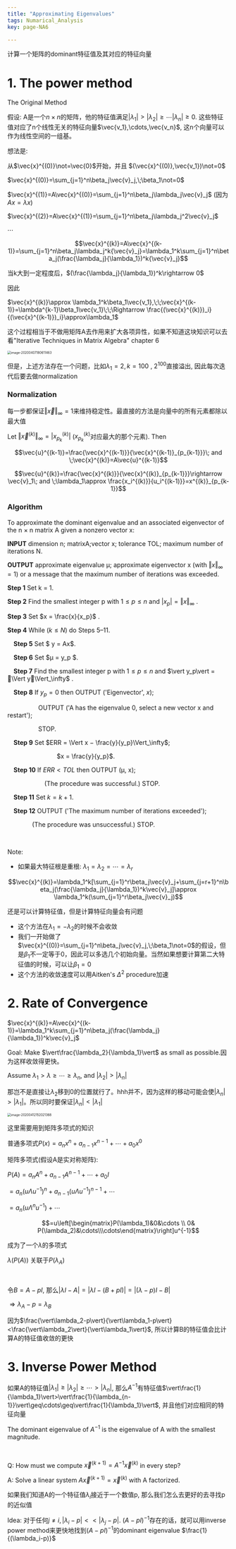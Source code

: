 ```yaml
---
title: "Approximating Eigenvalues"
tags: Numarical_Analysis
key: page-NA6

---
```


<!--more-->

计算一个矩阵的dominant特征值及其对应的特征向量

# 1. The power method

The Original Method

假设: A是一个$n\times n$的矩阵，他的特征值满足$\vert\lambda_1\vert>\vert\lambda_2\vert\geq \cdots\vert\lambda_n\vert\geq 0$. 这些特征值对应了n个线性无关的特征向量$\vec{v_1},\cdots,\vec{v_n}$, 这n个向量可以作为线性空间的一组基。

想法是:

从$\vec{x}^{(0)}\not=\vec{0}$开始，并且 $(\vec{x}^{(0)},\vec{v_1})\not=0$

$\vec{x}^{(0)}=\sum_{j=1}^n\beta_j\vec{v}_j,\;\beta_1\not=0$

$\vec{x}^{(1)}=A\vec{x}^{(0)}=\sum_{j=1}^n\beta_j\lambda_j\vec{v}_j$ (因为$Ax=\lambda x$)

$\vec{x}^{(2)}=A\vec{x}^{(1)}=\sum_{j=1}^n\beta_j\lambda_j^2\vec{v}_j$

$\cdots$

$$\vec{x}^{(k)}=A\vec{x}^{(k-1)}=\sum_{j=1}^n\beta_j\lambda_j^k{\vec{v}_j}=\lambda_1^k\sum_{j=1}^n\beta_j(\frac{\lambda_j}{\lambda_1})^k{\vec{v}_j}$$

当k大到一定程度后，$(\frac{\lambda_j}{\lambda_1})^k\rightarrow 0$

因此

$\vec{x}^{(k)}\approx \lambda_1^k\beta_1\vec{v_1},\;\;\vec{x}^{(k-1)}=\lambda^{k-1}\beta_1\vec{v_1}\;\;\Rightarrow \frac{(\vec{x}^{(k)})_i}{(\vec{x}^{(k-1)})_i}\approx\lambda_1$

这个过程相当于不做用矩阵A去作用来扩大各项异性，如果不知道这块知识可以去看"Iterative Techniques in Matrix Algebra" chapter 6

<img src="../../../assets/images/image-20200407180611463.png" alt="image-20200407180611463" style="zoom:50%;" />

<br>

但是，上述方法存在一个问题，比如$\lambda_1=2,k=100$ , $2^{100}$直接溢出, 因此每次迭代后要去做normalization

### Normalization

每一步都保证$\Vert \vec{x}\Vert_\infty=1$来维持稳定性。最直接的方法是向量中的所有元素都除以最大值

Let $\Vert\vec{x}^{(k)}\Vert_\infty=\vert x_{p_k}^{(k)}\vert$  ($x_{p_k}^{(k)}$对应最大的那个元素). Then

$$\vec{u}^{(k-1)}=\frac{\vec{x}^{(k-1)}}{\vec{x}^{(k-1)}_{p_{k-1}}}\;   and  \;\vec{x}^{(k)}=A\vec{u}^{(k-1)}$$

$$\vec{u}^{(k)}=\frac{\vec{x}^{(k)}}{\vec{x}^{(k)}_{p_{k-1}}}\rightarrow \vec{v}_1\;   and \;\lambda_1\approx \frac{x_i^{(k)}}{u_i^{(k-1)}}=x^{(k)}_{p_{k-1}}$$



### Algorithm

To approximate the dominant eigenvalue and an associated eigenvector of the n × n matrix A given a nonzero vector x:

**INPUT** dimension n; matrixA;vector x; tolerance TOL; maximum number of iterations N. 

**OUTPUT** approximate eigenvalue μ; approximate eigenvector x (with $\Vert x\Vert_\infty=1$) or a message that the maximum number of iterations was exceeded.

**Step 1** Set k = 1.

**Step 2** Find the smallest integer p with $1 ≤ p ≤ n$ and $\vert x_p\vert = \Vert x\Vert_\infty$ . 

**Step 3** Set $x = \frac{x}{x_p}$ .

**Step 4** While ($k ≤ N$) do Steps 5–11.

&emsp;**Step 5** Set $ y = Ax$.

&emsp;**Step 6** Set $μ = y_p $.

&emsp;**Step 7** Find the smallest integer p with $1 ≤ p ≤ n$ and $\vert y_p\vert = \Vert y\Vert_\infty$ .

&emsp;**Step 8** If $y_p = 0$ then OUTPUT ('Eigenvector', $x$);

&emsp;&emsp;&emsp;&emsp;&emsp;OUTPUT ('A has the eigenvalue 0, select a new vector x and restart');

&emsp;&emsp;&emsp;&emsp;&emsp;STOP.

&emsp;**Step 9** Set $ERR = \Vert x − \frac{y}{y_p}\Vert_\infty$;

&emsp;&emsp;&emsp;&emsp;&emsp;&emsp;&emsp;&emsp;$x = \frac{y}{y_p}$.

&emsp;**Step 10** If $ERR < TOL$ then OUTPUT (μ, x);

&emsp;&emsp;&emsp;&emsp;&emsp;&emsp;(The procedure was successful.)  STOP.

&emsp;**Step 11** Set $k = k + 1$.

&emsp;**Step 12** OUTPUT ('The maximum number of iterations exceeded'); 

&emsp;&emsp;&emsp;&emsp;(The procedure was unsuccessful.) STOP.



<br>

Note:

* 如果最大特征根是重根: $\lambda_1=\lambda_2=\cdots=\lambda_r$

$$\vec{x}^{(k)}=\lambda_1^k[\sum_{j=1}^r\beta_j\vec{v}_j+\sum_{j=r+1}^n\beta_j(\frac{\lambda_j}{\lambda_1})^k\vec{v}_j]\approx \lambda_1^k(\sum_{j=1}^r\beta_j\vec{v}_j)$$

还是可以计算特征值，但是计算特征向量会有问题

* 这个方法在$\lambda_1=-\lambda_2$的时候不会收敛
* 我们一开始做了$\vec{x}^{(0)}=\sum_{j=1}^n\beta_j\vec{v}_j,\;\beta_1\not=0$的假设，但是$\beta_1$不一定等于0，因此可以多选几个初始向量。当然如果想要计算第二大特征值的时候，可以让$\beta_1=0$
* 这个方法的收敛速度可以用Aitken's $\Delta^2$ procedure加速



# 2. Rate of Convergence

$\vec{x}^{(k)}=A\vec{x}^{(k-1)}=\lambda_1^k\sum_{j=1}^n\beta_j(\frac{\lambda_j}{\lambda_1})^k\vec{v}_j$

Goal: Make $\vert\frac{\lambda_2}{\lambda_1}\vert$ as small as possible.因为这样收敛得更快。

Assume $\lambda_1>\lambda\geq \cdots\geq \lambda_n$, and $\vert \lambda_2\vert >\vert\lambda_n\vert$

那岂不是直接让$\lambda_2$移到0的位置就行了。hhh并不，因为这样的移动可能会使$\vert \lambda_n\vert>\vert\lambda_1\vert$。所以同时要保证$\vert \lambda_n\vert<\vert\lambda_1\vert$

<img src="../../../assets/images/image-20200412152021368.png" alt="image-20200412152021368" style="zoom:50%;" />

这里需要用到矩阵多项式的知识

普通多项式$P(x)=a_nx^n+a_{n-1}x^{n-1}+\cdots+a_0x^0$

矩阵多项式(假设A是实对称矩阵):

 $P(A)=a_nA^n+a_{n-1}A^{n-1}+\cdots+a_0I$

$=a_n(u\Lambda u^{-1})^n+a_{n-1}(u\Lambda u^{-1})^{n-1}+\cdots$

$=a_n(u\Lambda^n u^{-1})+\cdots$

$$=u\left[\begin{matrix}P(\lambda_1)&0&\cdots \\ 0& P(\lambda_2)&\cdots\\\cdots\end{matrix}\right]u^{-1}$$

成为了一个$\lambda$的多项式

$\lambda(P(A))$ 关联于$P(\lambda_A)$

<br>

令$B=A-pI$, 那么$\vert\lambda I-A\vert = \vert\lambda I-(B+pI)\vert=\vert (\lambda-p)I-B\vert$

$\Rightarrow \lambda_A-p=\lambda_B$

因为$\frac{\vert\lambda_2-p\vert}{\vert\lambda_1-p\vert}<\frac{\vert\lambda_2\vert}{\vert\lambda_1\vert}$, 所以计算B的特征值会比计算A的特征值收敛的更快



# 3. Inverse Power Method

如果A的特征值$\vert\lambda_1\vert\geq \vert\lambda_2\vert\geq\cdots>\vert\lambda_n\vert$, 那么$A^{-1}$有特征值$\vert\frac{1}{\lambda_1}\vert>\vert\frac{1}{\lambda_{n-1}}\vert\geq\cdots\geq\vert\frac{1}{\lambda_1}\vert$, 并且他们对应相同的特征向量

The dominant eigenvalue of $A^{-1}$ is the eigenvalue of A with the smallest magnitude.

<br>

Q: How must we compute $\vec{x}^{(k+1)}=A^{-1}\vec{x}^{(k)}$ in every step?

A: Solve a linear system $A\vec{x}^{(k+1)}=\vec{x}^{(k)}$ with A factorized.

如果我们知道A的一个特征值$\lambda_i$接近于一个数值p, 那么我们怎么去更好的去寻找p的近似值

Idea: 对于任何$j\not=i,\vert\lambda_i-p\vert <<\vert\lambda_j-p\vert$. $(A-pI)^{-1}$存在的话，就可以用inverse power method来更快地找到$(A-pI)^{-1}$的dominant eigenvalue $\frac{1}{(\lambda_i-p)}$

